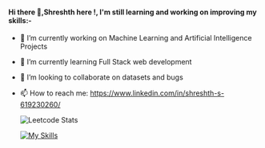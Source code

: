 #### Hi there 👋,Shreshth here !, I'm still learning and working on improving my skills:-


<!--**shreshth3142857/shreshth3142857** is a ✨ _special_ ✨ repository because its `README.md` (this file) appears on your GitHub profile.-->


- 🔭 I’m currently working on Machine Learning and Artificial Intelligence Projects
  
- 🌱 I’m currently learning Full Stack web development
  
- 👯 I’m looking to collaborate on datasets and bugs
   
- 📫 How to reach me: https://www.linkedin.com/in/shreshth-s-619230260/


     ![Leetcode Stats](https://leetcard.jacoblin.cool/Sharma3142857?ext=heatmap)






  [![My Skills](https://skillicons.dev/icons?i=js,html,css,bootstrap,figma,python,flask,c,cpp,linux,mysql,vscode,wordpress,linkedin,twitter)](https://skillicons.dev)

  


